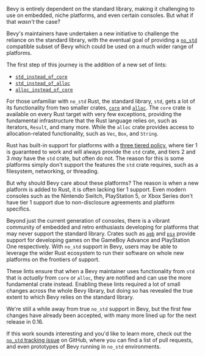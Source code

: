 <!-- Add `core` and `alloc` over `std` Lints -->
<!-- https://github.com/bevyengine/bevy/pull/15281 -->

Bevy is entirely dependent on the standard library, making it challenging to use on embedded, niche
platforms, and even certain consoles. But what if that _wasn't_ the case?

Bevy's maintainers have undertaken a new initiative to challenge the reliance on the standard
library, with the eventual goal of providing a [`no_std`](https://docs.rust-embedded.org/book/intro/no-std.html)
compatible subset of Bevy which could be used on a much wider range of platforms.

The first step of this journey is the addition of a new set of lints:

* [`std_instead_of_core`](https://rust-lang.github.io/rust-clippy/master/index.html#std_instead_of_core)
* [`std_instead_of_alloc`](https://rust-lang.github.io/rust-clippy/master/index.html#std_instead_of_alloc)
* [`alloc_instead_of_core`](https://rust-lang.github.io/rust-clippy/master/index.html#alloc_instead_of_core)

For those unfamiliar with `no_std` Rust, the standard library, `std`, gets a lot of its functionality
from two smaller crates, [`core`](https://doc.rust-lang.org/core/) and [`alloc`](https://doc.rust-lang.org/alloc/).
The `core` crate is available on every Rust target with very few exceptions, providing the
fundamental infrastructure that the Rust language relies on, such as iterators, `Result`, and many more.
While the `alloc` crate provides access to allocation-related functionality, such as `Vec`, `Box`,
and `String`.

Rust has built-in support for platforms with a [three tiered policy](https://doc.rust-lang.org/rustc/platform-support.html),
where tier 1 is guaranteed to work and will always provide the `std` crate, and tiers 2 and 3 _may_
have the `std` crate, but often do not.
The reason for this is some platforms simply don't support the features the `std` crate requires,
such as a filesystem, networking, or threading.

But why should Bevy care about these platforms? The reason is when a new platform is added to Rust,
it is often lacking tier 1 support.
Even modern consoles such as the Nintendo Switch, PlayStation 5, or Xbox Series don't have tier 1
support due to non-disclosure agreements and platform specifics.

Beyond just the current generation of consoles, there is a vibrant community of embedded and retro
enthusiasts developing for platforms that may never support the standard library.
Crates such as [`agb`](https://crates.io/crates/agb) and [`psx`](https://crates.io/crates/psx) provide
support for developing games on the GameBoy Advance and PlayStation One respectively.
With `no_std` support in Bevy, users may be able to leverage the wider Rust ecosystem to run their
software on whole new platforms on the frontiers of support.

These lints ensure that when a Bevy maintainer uses functionality from `std` that is _actually_ from
`core` or `alloc`, they are notified and can use the more fundamental crate instead.
Enabling these lints required a lot of small changes across the whole Bevy library, but doing so
has revealed the true extent to which Bevy relies on the standard library.

We're still a while away from true `no_std` support in Bevy, but the first few changes have already
been accepted, with many more lined up for the next release in 0.16.

If this work sounds interesting and you'd like to learn more, check out the
[`no_std` tracking issue](https://github.com/bevyengine/bevy/issues/15460) on GitHub, where you can
find a list of pull requests, and even prototypes of Bevy running in `no_std` environments.
